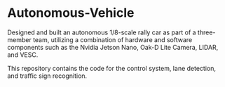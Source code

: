 # Autonomous-Vehicle

Designed and built an autonomous 1/8-scale rally car as part of a three-member team, utilizing a combination of hardware and software components such as the Nvidia Jetson Nano, Oak-D Lite Camera, LIDAR, and VESC.

This repository contains the code for the control system, lane detection, and traffic sign recognition.
